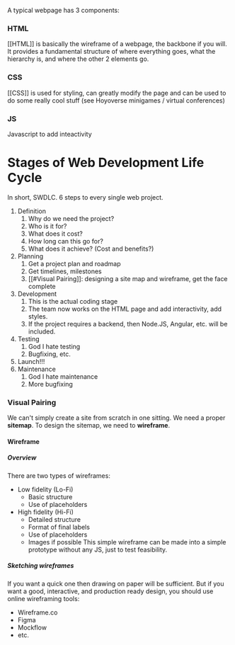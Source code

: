 A typical webpage has 3 components:

### HTML
[[HTML]] is basically the wireframe of a webpage, the backbone if you will. It provides a fundamental structure of where everything goes, what the hierarchy is, and where the other 2 elements go.

### CSS
[[CSS]] is used for styling, can greatly modify the page and can be used to do some really cool stuff (see Hoyoverse minigames / virtual conferences)

### JS
Javascript to add inteactivity

# Stages of Web Development Life Cycle
In short, SWDLC. 6 steps to every single web project.
1. Definition
	1. Why do we need the project? 
	2. Who is it for?
	3. What does it cost?
	4. How long can this go for?
	5. What does it achieve? (Cost and benefits?)
2. Planning
	1. Get a project plan and roadmap
	2. Get timelines, milestones
	3. [[#Visual Pairing]]: designing a site map and wireframe, get the face complete
3. Development
	1. This is the actual coding stage
	2. The team now works on the HTML page and add interactivity, add styles.
	3. If the project requires a backend, then Node.JS, Angular, etc. will be included.
4. Testing
	1. God I hate testing
	2. Bugfixing, etc.
5. Launch!!!
6. Maintenance
	1. God I hate maintenance
	2. More bugfixing

### Visual Pairing
We can't simply create a site from scratch in one sitting. We need a proper **sitemap**. To design the sitemap, we need to **wireframe**. 
#### Wireframe
##### Overview 
There are two types of wireframes:
- Low fidelity (Lo-Fi)
	- Basic structure
	- Use of placeholders
- High fidelity (Hi-Fi)
	- Detailed structure
	- Format of final labels
	- Use of placeholders
	- Images if possible
This simple wireframe can be made into a simple prototype without any JS, just to test feasibility.

##### Sketching wireframes
If you want a quick one then drawing on paper will be sufficient.
But if you want a good, interactive, and production ready design, you should use online wireframing tools:
- Wireframe.co
- Figma
- Mockflow
- etc.



